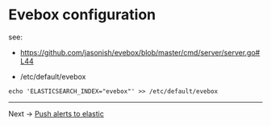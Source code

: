 # Evebox configuration

see:

* https://github.com/jasonish/evebox/blob/master/cmd/server/server.go#L44

* /etc/default/evebox

```
echo 'ELASTICSEARCH_INDEX="evebox"' >> /etc/default/evebox
```

----

Next -> [Push alerts to elastic](esimport.md)
